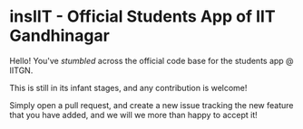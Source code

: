 # insIIT - Official Students App of IIT Gandhinagar

Hello! You've _stumbled_ across the official code base for the students app @ IITGN.

This is still in its infant stages, and any contribution is welcome!

Simply open a pull request, and create a new issue tracking the new feature that you have added, and we will we more than happy to accept it!
